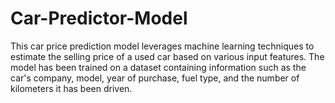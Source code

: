 # Car-Predictor-Model
This car price prediction model leverages machine learning techniques to estimate the selling price of a used car based on various input features. The model has been trained on a dataset containing information such as the car's company, model, year of purchase, fuel type, and the number of kilometers it has been driven. 

